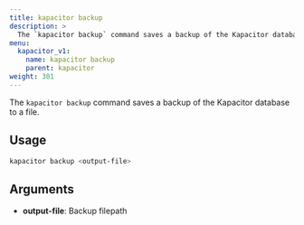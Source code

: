 ```yaml
---
title: kapacitor backup
description: >
  The `kapacitor backup` command saves a backup of the Kapacitor database to a file.
menu:
  kapacitor_v1:
    name: kapacitor backup
    parent: kapacitor
weight: 301
---
```


The `kapacitor backup` command saves a backup of the Kapacitor database to a file.

## Usage

```sh
kapacitor backup <output-file>
```

## Arguments

- **output-file**: Backup filepath

